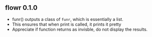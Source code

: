 flowr 0.1.0
----------------------------------------------
- funr() outputs a class of `funr`, which is essentially a list.
- This ensures that when print is called, it prints it pretty
- Appreciate if function returns as invisble, do not display the results.
